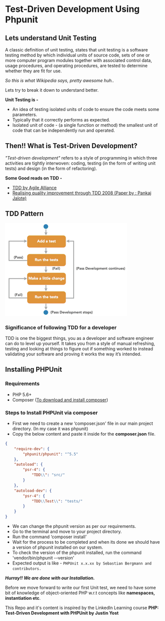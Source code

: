 # Test-Driven Development Using Phpunit

## Lets understand Unit Testing

A classic definition of unit testing, states that unit testing is a software testing method by which individual units of source code, sets of one or more computer program modules together with associated control data, usage procedures, and operating procedures, are tested to determine whether they are fit for use. 

*So this is what Wikipedia says, pretty awesome huh..*

Lets try to break it down to understand better.

**Unit Testing is -**
* An idea of testing isolated units of code to ensure the code meets some parameters. 
* Typically that it correctly performs as expected. 
* Isolated unit of code - (a single function or method) the smallest unit of code that can be independently run and operated. 

## Then!! What is Test-Driven Development?

*"Test-driven development"* refers to a style of programming in which three activities are tightly interwoven: coding, testing (in the form of writing unit tests) and design (in the form of refactoring).

**Some Good reads on TDD -**
* [TDD by Agile Alliance](https://www.agilealliance.org/glossary/tdd)
* [Realising quality improvement through TDD 2008 (Paper by : Pankaj Jalote)](https://people.engr.ncsu.edu/gjin2/Classes/591/Spring2017/case-tdd-b.pdf)

## TDD Pattern
![TDD pattern][Tdd-pattern]



### Significance of following TDD for a developer

TDD is one the biggest things, you as a developer and software engineer can do to level up yourself. It takes you from a style of manual refreshing, testing and looking at things to figure out if something worked to instead validating your software and proving it works the way it’s intended.

## Installing PHPUnit

### Requirements
* PHP 5.6+
* Composer ([To download and install composer](https://getcomposer.org/download/))

### Steps to Install PHPUnit via composer
* First we need to create a new ‘composer.json' file in our main project directory. (In my case it was phpunit)
* Copy the below content and paste it inside for the **composer.json** file.

```json
{
    "require-dev": {
        "phpunit/phpunit": "^5.5"
    },
    "autoload": {
        "psr-4": {
            "TDD\\": "src/"
        }
    },
    "autoload-dev": {
        "psr-4": {
            "TDD\\Test\\": "tests/"
        }
    }
}
```

* We can change the phpunit version as per our requirements.
* Go to the terminal and move to your project directory.
* Run the command ‘composer install’
* Wait for the process to be completed and when its done we should have a version of phpunit installed on our system.
* To check the version of the phpunit installed, run the command 'vendor/bin/phpunit --version'
* Expected output is like - `PHPUnit x.x.xx by Sebastian Bergmann and contributors.`

**_Hurray!! We are done with our Installation._**

Before we move forward to write our first Unit test, we need to have some bit of knowledge of object-oriented PHP w.r.t concepts like **namespaces, instantiation etc**.














This Repo and it's content is inspired by the LinkedIn Learning course **PHP: Test-Driven Development with PHPUnit
 by Justin Yost**


[Tdd-pattern]: https://github.com/Sabbi0612/phpunit/blob/master/images/Tdd-pattern1.png